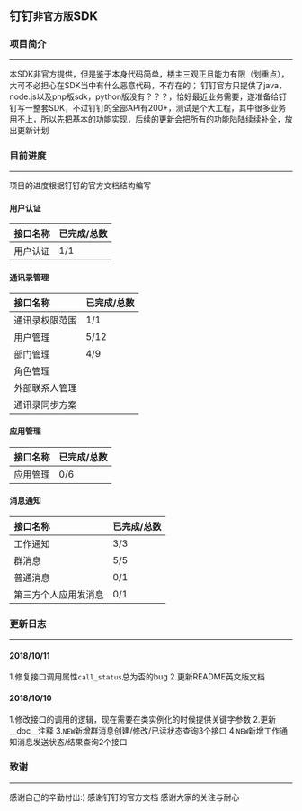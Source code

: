 ## 钉钉`非官方版`SDK

### 项目简介
--------------------  
本SDK非官方提供，但是鉴于本身代码简单，楼主三观正且能力有限（划重点），大可不必担心在SDK当中有什么恶意代码，不存在的； 
钉钉官方只提供了java，node.js以及php版sdk，python版没有？？？，恰好最近业务需要，遂准备给钉钉写一整套SDK，不过钉钉的全部API有200+，测试是个大工程，其中很多业务用不上，所以先把基本的功能实现，后续的更新会把所有的功能陆陆续续补全，放出更新计划



### 目前进度
--------------------  
项目的进度根据钉钉的官方文档结构编写

#### 用户认证

|接口名称|已完成/总数|  
|:---|:---|  
|用户认证|1/1|  

#### 通讯录管理

|接口名称|已完成/总数|  
|:---|:---|  
|通讯录权限范围|1/1|  
|用户管理|5/12|  
|部门管理|4/9|  
|角色管理||  
|外部联系人管理||  
|通讯录同步方案||  

#### 应用管理

|接口名称|已完成/总数|  
|:---|:---|  
|应用管理|0/6|  

#### 消息通知

|接口名称|已完成/总数|
|:---|:---|
|工作通知|3/3|
|群消息|5/5|
|普通消息|0/1|
|第三方个人应用发消息|0/1|



### 更新日志
--------------------  

#### 2018/10/11
1.修复接口调用属性`call_status`总为否的bug
2.更新README英文版文档

#### 2018/10/10
1.修改接口的调用的逻辑，现在需要在类实例化的时候提供关键字参数
2.更新__doc__注释
3.`NEW`新增群消息创建/修改/已读状态查询3个接口
4.`NEW`新增工作通知消息发送状态/结果查询2个接口


### 致谢
--------------------  
感谢自己的辛勤付出:) 
感谢钉钉的官方文档 
感谢大家的关注与耐心
